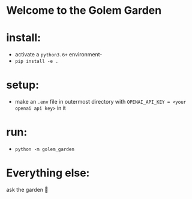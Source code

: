 # Welcome to the Golem Garden 


# install: 
- activate a `python3.6+` environment- 
- `pip install -e .`
# setup: 
- make an `.env` file in outermost directory with `OPENAI_API_KEY = <your openai api key>` in it
# run: 
- `python -m golem_garden`


# Everything else:
ask the garden 🌱
